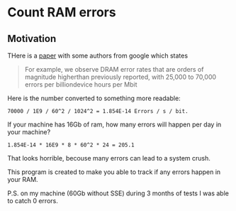 Count RAM errors
================

## Motivation
THere is a [paper](https://static.googleusercontent.com/media/research.google.com/en//pubs/archive/35162.pdf) with some authors from google which states
> For example, we observe DRAM error rates that are orders of magnitude higherthan previously reported, with 25,000 to 70,000 errors per billiondevice hours per Mbit

Here is the number converted to something more readable:
```
70000 / 1E9 / 60^2 / 1024^2 = 1.854E-14 Errors / s / bit.
```
If your machine has 16Gb of ram, how many errors will happen per day in your machine?
```
1.854E-14 * 16E9 * 8 * 60^2 * 24 = 205.1
```
That looks horrible, becouse many errors can lead to a system crush.

This program is created to make you able to track if any errors happen in your RAM.

P.S. on my machine (60Gb without SSE) during 3 months of tests I was able to catch 0 errors.
